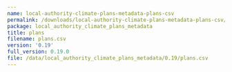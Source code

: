 ```yaml
---
name: local-authority-climate-plans-metadata-plans-csv
permalink: /downloads/local-authority-climate-plans-metadata-plans-csv/0_19
package: local_authority_climate_plans_metadata
title: plans
filename: plans.csv
version: '0.19'
full_version: 0.19.0
file: /data/local_authority_climate_plans_metadata/0.19/plans.csv
---
```

